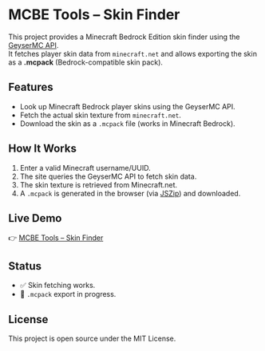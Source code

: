 # MCBE Tools – Skin Finder

This project provides a Minecraft Bedrock Edition skin finder using the [GeyserMC API](https://geysermc.org/).  
It fetches player skin data from `minecraft.net` and allows exporting the skin as a **.mcpack** (Bedrock-compatible skin pack).

## Features
- Look up Minecraft Bedrock player skins using the GeyserMC API.
- Fetch the actual skin texture from `minecraft.net`.
- Download the skin as a `.mcpack` file (works in Minecraft Bedrock).

## How It Works
1. Enter a valid Minecraft username/UUID.  
2. The site queries the GeyserMC API to fetch skin data.  
3. The skin texture is retrieved from Minecraft.net.  
4. A `.mcpack` is generated in the browser (via [JSZip](https://stuk.github.io/jszip/)) and downloaded.

## Live Demo
👉 [MCBE Tools – Skin Finder](https://procopio28.github.io/MCBETools/)

## Status
- ✅ Skin fetching works.  
- 🚧 `.mcpack` export in progress.  

## License
This project is open source under the MIT License.